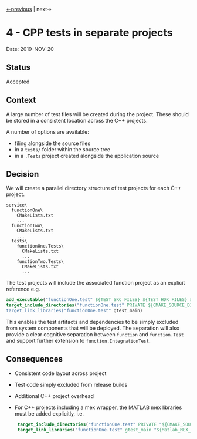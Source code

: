[<-previous](0003-use-cmake-for-build.md) | next->

# 4 - CPP tests in separate projects

Date: 2019-NOV-20

## Status

Accepted

## Context

A large number of test files will be created  during the project. These should be stored in
a consistent location across the C++ projects.

A number of options are available:

* filing alongside the source files
* in a `tests/` folder within the source tree
* in a `.Tests` project created alongside the application source

## Decision

We will create a parallel directory structure of test projects for each C++ project.

``` file listing
service\
  functionOne\
    CMakeLists.txt
    ...
  functionTwo\
    CMakeLists.txt
    ...
  tests\
    functionOne.Tests\
      CMakeLists.txt
      ...
    functionTwo.Tests\
      CMakeLists.txt
      ...
```

The test projects will include the associated function project as an explicit reference e.g.

```cmake
add_executable("functionOne.test" ${TEST_SRC_FILES} ${TEST_HDR_FILES} ${SRC_FILES} ${HDR_FILES})
target_include_directories("functionOne.test" PRIVATE ${CMAKE_SOURCE_DIR}/_LowLevelCode/cpp")
target_link_libraries("functionOne.test" gtest_main)
```

This enables the test artifacts and dependencies to be simply excluded from system components that  will be deployed. The separation will also provide a clear cognitive separation between `function` and `function.Test` and support further extension to `function.IntegrationTest`.

## Consequences

* Consistent code layout across project

* Test code simply excluded from release builds

* Additional C++ project overhead

* For C++ projects including a mex wrapper, the MATLAB mex libraries must be added explicitly, i.e.

  ```cmake
   target_include_directories("functionOne.test" PRIVATE "${CMAKE_SOURCE_DIR}/_LowLevelCode/cpp" "${Matlab_INCLUDE_DIRS}")
   target_link_libraries("functionOne.test" gtest_main "${Matlab_MEX_LIBRARY}" "${Matlab_MX_LIBRARY}" "${Matlab_UT_LIBRARY}")
  ```
